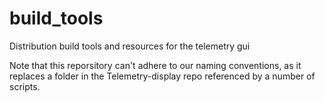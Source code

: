# build_tools
Distribution build tools and resources for the telemetry gui

Note that this reporsitory can't adhere to our naming conventions, as it replaces a folder in the Telemetry-display repo referenced by a number of scripts.  
